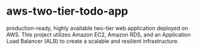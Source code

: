 # aws-two-tier-todo-app
 production-ready, highly available two-tier web application deployed on AWS. This project utilizes Amazon EC2, Amazon RDS, and an Application Load Balancer (ALB) to create a scalable and resilient infrastructure.
